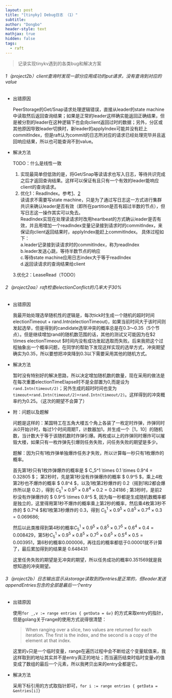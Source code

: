 ```yaml
---
layout: post
title: "[tinyky] Debug日志 （1）"
subtitle: 
author: "Dongbo"
header-style: text
mathjax: true
hidden: false
tags:
  - raft
---
```


> 记录实现tinykv遇到的各类bug和解决方案

###### 1（project2b）client查询时发现一部分应用成功的put请求，没有查询到对应的value
  
  - 出错原因

     PeerStorage的Get/Snap请求处理逻辑错误，直接从leader的state machine中读取然后返回查询结果；如果是正常的leader这样确实能返回正确结果，但是被分割的leader在这种逻辑下也会向client返回过时的数据；另外，分区或其他原因导致leader切换时，新leader的applyIndex可能并没有赶上commitIndex，但是raft认为commit的日志所对应的请求已经处理完毕并且返回响应结果，所以也可能查询不到value。
  - 解决方法
    
    TODO：什么是线性一致
    
      1. 实现最简单但低效的是，将Get/Snap等读请求也写入日志，等待共识完成之后才返回查询结果。这样可以保证有且只有一个有效的leader能响应client的查询请求。
      2. 优化1：ReadIndex。参考[1]、[2]  
        读请求不需要写state machine，只是为了通过写日志这一方式进行集群共识来确认leader是否有效（即所在partition是否有超过半数的节点），但写日志这一操作其实可以免去。  
        ReadIndex实现在处理读请求时改用heartbeat的方式确认leader是否有效，并且用增加一个readIndex变量记录接到请求时的commitIndex，来保证向client返回结果时，applyIndex能赶上commitIndex。
        具体过程如下：  
          a.leader记录接到读请求时的commitIndex，称为readIndex  
          b.leader发送心跳，等待半数节点的响应  
          c.等待state machine应用日志index大于等于readIndex  
          d.返回读请求的查询结果给client  

      3.优化2：LeaseRead（TODO）

###### 2（project2aa）raft检查electionConflict的几率大于30%

  - 出错原因

    我最开始处理选举随机性的逻辑是，每次tick时生成一个随机的超时时间electionTimeout + rand.Intn(electionTimeout)，如果当前时间大于该时间则发起选举，但是得到的candidate选举冲突的概率总是在0.3～0.35（5个节点）。但是继续增加rand的随机数范围的话，其他的测试又可能因为在$2 \times electionTimeout $时间内没有成功发起选取而失败。后来我把这个过程抽象出一个概率问题，在同学的帮助下发现这样实现的选举方式，冲突期望确实为0.35，所以要想把冲突降到0.3以下需要采用其他的随机方式。
  
  - 解决方法

    暂时没有特别好的解决思路，所以决定增加随机数的数量，现在采用的做法是在每次重置electionTimeElapse时不是全部置为0,而是设为`rand.Intn(timeout/2)`；另外生成的超时时间也变为`timeout+rand.Intn(timeout/2)+rand.Intn(timeout/2)`。这样得到的冲突概率约为0.25。（这次的期望不会算了）

  - 附：问题以及题解

    问题是这样的：某国特工在五角大楼五个角上各装了一枚定时炸弹，炸弹同时从0开始计时，每过1个时间周期T，计数器加1，并生成一个［1，10］的随机数，当计数大于等于该随机数时炸弹引爆。两枚或以上的炸弹同时爆炸可以摧毁大楼，如果只有一枚炸弹先引爆则任务失败，问任务失败的期望是多少。

    题解：因为只有1枚炸弹单独爆炸任务才失败，所以计算每一秒只有1枚爆炸的概率。

    首先第1秒只有1枚炸弹爆炸的概率是 $ C_5^1 \times 0.1 \times 0.9^4 = 0.32805 $；
    第2秒时，先是第1秒没有炸弹爆炸的概率 $ 0.9^5 $，乘上4枚第2秒也不爆炸的概率 $ 0.8^4 $，以及1枚第2秒爆炸的 0.2（摇到1和2都会爆炸所以是 $0.2$），得到 $C_5^1 \times 0.9^5 \times 0.8^4 \times 0.2 = 0.24186$ ;
    第3秒时，是前2秒没有炸弹爆炸的 $ 0.9^5 \times 0.8^5 $, 因为每一秒都是生成随机数概率都是独立的，这里得用第1秒不爆炸的概率乘上第2秒的概率，然后乘4枚第3秒不炸的 $ 0.7^4 $和1枚第3秒爆炸的 0.3，得到 $C_5^1 \times 0.9^5 \times 0.8^5 \times 0.7^4 \times 0.3 = 0.069686$;

    然后以此类推得到第4秒的概率$C_5^1 \times 0.9^5 \times 0.8^5 \times 0.7^5 \times 0.6^4 \times 0.4 = 0.008429$，第5秒$C_5^1 \times 0.9^5 \times 0.8^5 \times 0.7^5 \times 0.6^5 \times 0.5^4 \times 0.5 = 0.003951$，第6秒的概率0.000006，再往后的概率都低于0.00001就不计算了，最后累加得到的结果是 0.648431

    这里任务失败的期望是无冲突的期望，所以任务成功的概率0.351569就是我想知道的冲突期望。

###### 3（project2b）日志输出显示从storage读取到的entries是正常的，但leader发送appendEntries包含的全部是最后一个entry

  - 出错原因
  
    使用`for _,v := range entries { getData = &v}` 的方式来取entry的指针，但是golang关于range的使用方式说得很清楚：
  
    > When ranging over a slice, two values are returned for each iteration. The first is the index, and the second is a copy of the element at that index.

    这里的`v`只是一个临时变量，range在遍历过程中会不断给这个变量赋值来，我这样取到的地址其实并不是entry真正的地址；而当遍历结束时临时变量`v`的值变成了数组的最后一个元素，所以我拷贝出来的entry全都是它。

  - 解决方法
    
    采用下标引用的方式取指针即可，`for i := range entries { getData = &entries[i]}`
    

[1]: https://pingcap.com/zh/blog/linearizability-and-raft
[2]: https://keys961.github.io/2020/11/06/etcd-raft-7/